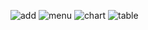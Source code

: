 ![add](https://github.com/Nastya051/WorkoutStatistics/assets/43984806/0727b59b-e0b1-4b8d-b66f-31ce7b94214c)
![menu](https://github.com/Nastya051/WorkoutStatistics/assets/43984806/74961a3a-247c-47ac-bdf6-27a6b2dfd7c5)
![chart](https://github.com/Nastya051/WorkoutStatistics/assets/43984806/4804e666-dd59-493b-8b2b-ac83613ccc97)
![table](https://github.com/Nastya051/WorkoutStatistics/assets/43984806/80a7733e-b60d-420a-b0b2-305f563def6f)
